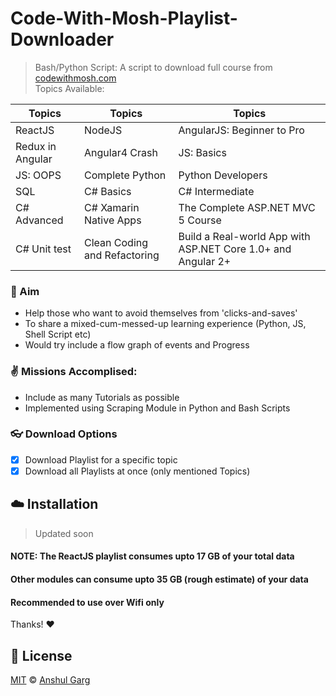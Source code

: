 # Code-With-Mosh-Playlist-Downloader
> Bash/Python Script: A script to download full course from [codewithmosh.com](https://codewithmosh.com) <br />
> Topics Available: <br />

| Topics | Topics | Topics |
| ----- | ----- | ----- |
| ReactJS | NodeJS | AngularJS: Beginner to Pro |
| Redux in Angular | Angular4 Crash | JS: Basics |
| JS: OOPS | Complete Python | Python Developers |
| SQL | C# Basics | C# Intermediate |
| C# Advanced | C# Xamarin Native Apps | The Complete ASP.NET MVC 5 Course |
| C# Unit test | Clean Coding and Refactoring | Build a Real-world App with ASP.NET Core 1.0+ and Angular 2+ |


### :pushpin: Aim
 - Help those who want to avoid themselves from 'clicks-and-saves' 
 - To share a mixed-cum-messed-up learning experience (Python, JS, Shell Script etc) 
 - Would try include a flow graph of events and Progress


### :v: Missions Accomplised:
 - Include as many Tutorials as possible
 - Implemented using Scraping Module in Python and Bash Scripts


### :eyeglasses: Download Options
 - [x] Download Playlist for a specific topic
 - [x] Download all Playlists at once (only mentioned Topics)

## :cloud: Installation
> Updated soon

#### NOTE: The ReactJS playlist consumes upto 17 GB of your total data
#### Other modules can consume upto 35 GB (rough estimate) of your data
#### Recommended to use over Wifi only

Thanks! :heart:


## :scroll: License

[MIT](https://github.com/garganshul108/Code-With-Mosh-Playlist-Downloader/blob/master/LICENSE) © [Anshul Garg](https://github.com/garganshul108)
